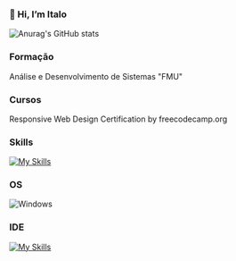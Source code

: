 ### 👋 Hi, I’m Italo

![Anurag's GitHub stats](https://github-readme-stats.vercel.app/api?username=Yuuts1&show_icons=true&theme=radical)


### Formação

Análise e Desenvolvimento de Sistemas "FMU"

### Cursos

Responsive Web Design Certification by freecodecamp.org

### Skills

[![My Skills](https://skillicons.dev/icons?i=html,css,lua,python)](https://skillicons.dev)

### OS

![Windows](https://img.shields.io/badge/Windows-0078D6?style=for-the-badge&logo=windows&logoColor=white)

### IDE

[![My Skills](https://skillicons.dev/icons?i=vscode)](https://skillicons.dev)
